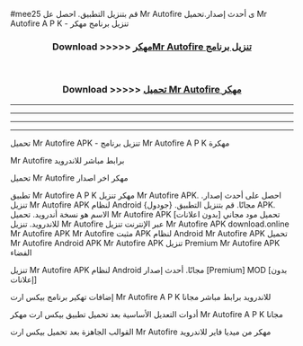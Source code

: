#mee25 قم بتنزيل التطبيق. احصل عل Mr Autofire  ى أحدث إصدار.تحميل Mr Autofire  A P K - تنزيل برنامج مهكر



<div align="center">
<h3>Download >>>>> <a href="https://ar-sites.web.app/?ar= Mr Autofire ">مهكرMr Autofire  تنزيل برنامج</a></h3><br>

<h3>Download >>>>> <a href="https://ar-sites.web.app/?ar= Mr Autofire ">تحميل Mr Autofire  مهكر</a></h3>
</div>


----------------------------------------------------------

----------------------------------------------------------

----------------------------------------------------------

----------------------------------------------------------


تحميل Mr Autofire  APK - تنزيل برنامج Mr Autofire  A P K مهكرة

Mr Autofire  برابط مباشر للاندرويد

تحميل Mr Autofire  مهكر اخر اصدار

تطبيق Mr Autofire  A P K مهكر
تنزيل Mr Autofire  APK. احصل على أحدث إصدار.
تنزيل Mr Autofire  APK لنظام Android مجانًا.
قم بتنزيل التطبيق. {جودول} APK. الاسم هو نسخة أندرويد.
تحميل Mr Autofire  APK [بدون اعلانات]
تحميل مود مجاني للاندرويد.
تنزيل Mr Autofire  عبر الإنترنت
تنزيل Mr Autofire  APK
download.online Mr Autofire  APK
Mr Autofire  مثبت APK لنظام Android
Mr Autofire  APK
تحميل Mr Autofire  Android APK
Mr Autofire  APK تنزيل Premium
Mr Autofire  APK الفضاء

تنزيل Mr Autofire  APK لنظام Android مجانًا. أحدث إصدار [Premium] MOD [بدون إعلانات]

إضافات تهكير برنامج بيكس ارت Mr Autofire  A P K للاندرويد برابط مباشر مجانا

أدوات التعديل الأساسية بعد تحميل تطبيق بيكس ارت مهكر Mr Autofire  A P K مجانا

القوالب الجاهزة بعد تحميل بيكس ارت Mr Autofire  مهكر من ميديا فاير للاندرويد



